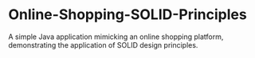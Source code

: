 # Online-Shopping-SOLID-Principles
A simple Java application mimicking an online shopping platform, demonstrating the application of SOLID design principles.
